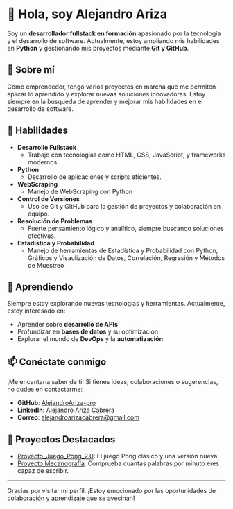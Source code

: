 # 👋 Hola, soy Alejandro Ariza  

Soy un **desarrollador fullstack en formación** apasionado por la tecnología y el desarrollo de software. Actualmente, estoy ampliando mis habilidades en **Python** y gestionando mis proyectos mediante **Git y GitHub**.  

## 🚀 Sobre mí  

Como emprendedor, tengo varios proyectos en marcha que me permiten aplicar lo aprendido y explorar nuevas soluciones innovadoras. Estoy siempre en la búsqueda de aprender y mejorar mis habilidades en el desarrollo de software.  

## 🔧 Habilidades  

- **Desarrollo Fullstack**  
  - Trabajo con tecnologías como HTML, CSS, JavaScript, y frameworks modernos.  
- **Python**  
  - Desarrollo de aplicaciones y scripts eficientes.
- **WebScraping**
  - Manejo de WebScraping con Python
- **Control de Versiones**  
  - Uso de Git y GitHub para la gestión de proyectos y colaboración en equipo.  
- **Resolución de Problemas**  
  - Fuerte pensamiento lógico y analítico, siempre buscando soluciones efectivas.
- **Estadistica y Probabilidad**
  - Manejo de herramientas de Estadística y Probabilidad con Python, Gráficos y Visaulización de Datos, Correlación, Regresión y Métodos de Muestreo

## 🌱 Aprendiendo  

Siempre estoy explorando nuevas tecnologías y herramientas. Actualmente, estoy interesado en:  

- Aprender sobre **desarrollo de APIs**  
- Profundizar en **bases de datos** y su optimización  
- Explorar el mundo de **DevOps** y la **automatización**  

## 📫 Conéctate conmigo  

¡Me encantaría saber de ti! Si tienes ideas, colaboraciones o sugerencias, no dudes en contactarme:  

- **GitHub**: [AlejandroAriza-pro](https://github.com/AlejandroAriza-pro)  
- **LinkedIn**: [Alejandro Ariza Cabrera](https://www.linkedin.com/in/alejandro-ariza-cabrera-88237035/)  
- **Correo**: alejandroarizacabrera@gmail.com  

## 📀 Proyectos Destacados  

- [Proyecto_Juego_Pong_2.0](https://github.com/AlejandroAriza-pro/Pong_2.0): El juego Pong clásico y una versión nueva.  
- [Proyecto Mecanografía](https://github.com/AlejandroAriza-pro/Mecanograf-a): Comprueba cuantas palabras por minuto eres capaz de escribir.  

---  

Gracias por visitar mi perfil. ¡Estoy emocionado por las oportunidades de colaboración y aprendizaje que se avecinan!  
